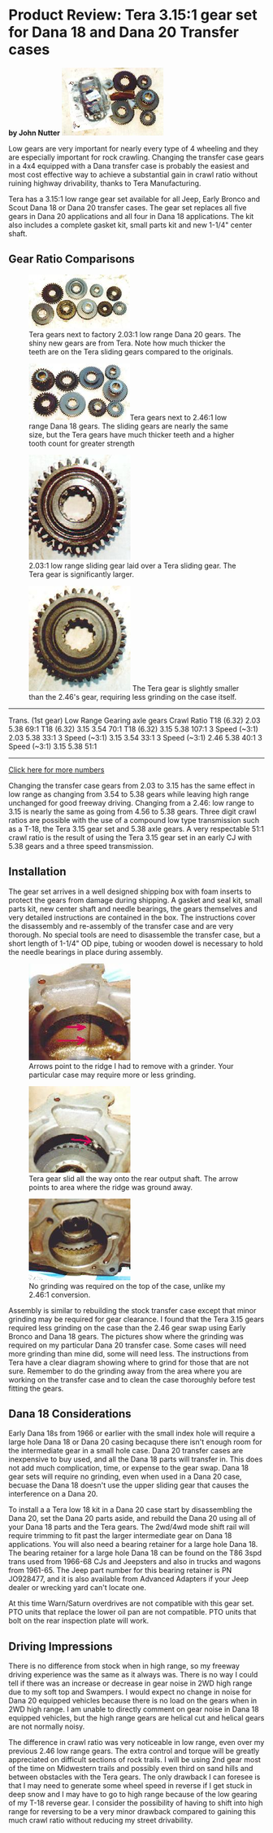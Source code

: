 # Product Review: Tera 3.15:1 gear set for Dana 18 and Dana 20 Transfer cases

**by John Nutter** [![](/images/xfer/updates/terad20/tera1s.jpg)](/images/xfer/updates/terad20/tera1.jpg)

Low gears are very important for nearly every type of 4 wheeling and they are especially important for rock crawling. Changing the transfer case gears in a 4x4 equipped with a Dana transfer case is probably the easiest and most cost effective way to achieve a substantial gain in crawl ratio without ruining highway drivability, thanks to Tera Manufacturing.

Tera has a 3.15:1 low range gear set available for all Jeep, Early Bronco and Scout Dana 18 or Dana 20 transfer cases. The gear set replaces all five gears in Dana 20 applications and all four in Dana 18 applications. The kit also includes a complete gasket kit, small parts kit and new 1-1/4\" center shaft.

## Gear Ratio Comparisons

<figure>
<a href="/images/xfer/updates/terad20/tera7.jpg"><img src="/images/xfer/updates/terad20/tera7s.jpg" /></a>
<figcaption>Tera gears next to factory 2.03:1 low range Dana 20 gears. The shiny new gears are from Tera. Note how much thicker the teeth are on the Tera sliding gears compared to the originals.</figcaption>
</figure>

<figure>
<a href="/images/xfer/updates/terad20/tera6.jpg"><img src="/images/xfer/updates/terad20/tera6s.jpg" /></a>Tera gears next to 2.46:1 low range Dana 18 gears. The sliding gears are nearly the same size, but the Tera gears have much thicker teeth and a higher tooth count for greater strength
</figure>

<figure>
<a href="/images/xfer/updates/terad20/tera8.jpg"><img src="/images/xfer/updates/terad20/tera8s.jpg" /></a>
<figcaption>2.03:1 low range sliding gear laid over a Tera sliding gear. The Tera gear is significantly larger.</figcaption>
</figure>

<figure>
<a href="/images/xfer/updates/terad20/tera9.jpg"><img src="/images/xfer/updates/terad20/tera9s.jpg" /></a> The Tera gear is slightly smaller than the 2.46's gear, requiring less grinding on the case itself.
</figure>

  ------------------- ------------------- ------------ -------------
  Trans. (1st gear)   Low Range Gearing   axle gears   Crawl Ratio
  T18 (6.32)          2.03                5.38         69:1
  T18 (6.32)          3.15                3.54         70:1
  T18 (6.32)          3.15                5.38         107:1
  3 Speed (\~3:1)     2.03                5.38         33:1
  3 Speed (\~3:1)     3.15                3.54         33:1
  3 Speed (\~3:1)     2.46                5.38         40:1
  3 Speed (\~3:1)     3.15                5.38         51:1
  ------------------- ------------------- ------------ -------------

[Click here for more numbers](tratbl.html)

Changing the transfer case gears from 2.03 to 3.15 has the same effect in low range as changing from 3.54 to 5.38 gears while leaving high range unchanged for good freeway driving. Changing from a 2.46: low range to 3.15 is nearly the same as going from 4.56 to 5.38 gears. Three digit crawl ratios are possible with the use of a compound low type transmission such as a T-18, the Tera 3.15 gear set and 5.38 axle gears. A very respectable 51:1 crawl ratio is the result of using the Tera 3.15 gear set in an early CJ with 5.38 gears and a three speed transmission.

## Installation

The gear set arrives in a well designed shipping box with foam inserts to protect the gears from damage during shipping. A gasket and seal kit, small parts kit, new center shaft and needle bearings, the gears themselves and very detailed instructions are contained in the box. The instructions cover the disassembly and re-assembly of the transfer case and are very thorough. No special tools are need to disassemble the transfer case, but a short length of 1-1/4\" OD pipe, tubing or wooden dowel is necessary to hold the needle bearings in place during assembly.

<figure>
<a href="/images/xfer/updates/terad20/tera3.jpg"><img src="/images/xfer/updates/terad20/tera3s.jpg" /></a>
<figcaption>Arrows point to the ridge I had to remove with a grinder. Your particular case may require more or less grinding.</figcaption>
</figure>

<figure>
<a href="/images/xfer/updates/terad20/tera2.jpg"><img src="/images/xfer/updates/terad20/tera2s.jpg" /></a>
<figcaption>Tera gear slid all the way onto the rear output shaft. The arrow points to area where the ridge was ground away.</figcaption>
</figure>

<figure>
<a href="/images/xfer/updates/terad20/tera5.jpg"><img src="/images/xfer/updates/terad20/tera5s.jpg" /></a>
<figcaption>No grinding was required on the top of the case, unlike my 2.46:1 conversion.</figcaption>
</figure>

Assembly is similar to rebuilding the stock transfer case except that minor grinding may be required for gear clearance. I found that the Tera 3.15 gears required less grinding on the case than the 2.46 gear swap using Early Bronco and Dana 18 gears. The pictures show where the grinding was required on my particular Dana 20 transfer case. Some cases will need more grinding than mine did, some will need less. The instructions from Tera have a clear diagram showing where to grind for those that are not sure. Remember to do the grinding away from the area where you are working on the transfer case and to clean the case thoroughly before test fitting the gears.

## Dana 18 Considerations

Early Dana 18s from 1966 or earlier with the small index hole will require a large hole Dana 18 or Dana 20 casing becaquse there isn\'t enough room for the intermediate gear in a small hole case. Dana 20 transfer cases are inexpensive to buy used, and all the Dana 18 parts will transfer in. This does not add much complication, time, or expense to the gear swap. Dana 18 gear sets will require no grinding, even when used in a Dana 20 case, becuase the Dana 18 doesn\'t use the upper sliding gear that causes the interference on a Dana 20.

To install a a Tera low 18 kit in a Dana 20 case start by disassembling the Dana 20, set the Dana 20 parts aside, and rebuild the Dana 20 using all of your Dana 18 parts and the Tera gears. The 2wd/4wd mode shift rail will require trimming to fit past the larger intermediate gear on Dana 18 applications. You will also need a bearing retainer for a large hole Dana 18. The bearing retainer for a large hole Dana 18 can be found on the T86 3spd trans used from 1966-68 CJs and Jeepsters and also in trucks and wagons from 1961-65. The Jeep part number for this bearing retainer is PN JO928477, and it is also available from Advanced Adapters if your Jeep dealer or wrecking yard can\'t locate one.

At this time Warn/Saturn overdrives are not compatible with this gear set. PTO units that replace the lower oil pan are not compatible. PTO units that bolt on the rear inspection plate will work.

## Driving Impressions

There is no difference from stock when in high range, so my freeway driving experience was the same as it always was. There is no way I could tell if there was an increase or decrease in gear noise in 2WD high range due to my soft top and Swampers. I would expect no change in noise for Dana 20 equipped vehicles because there is no load on the gears when in 2WD high range. I am unable to directly comment on gear noise in Dana 18 equipped vehicles, but the high range gears are helical cut and helical gears are not normally noisy.

The difference in crawl ratio was very noticeable in low range, even over my previous 2.46 low range gears. The extra control and torque will be greatly appreciated on difficult sections of rock trails. I will be using 2nd gear most of the time on Midwestern trails and possibly even third on sand hills and between obstacles with the Tera gears. The only drawback I can foresee is that I may need to generate some wheel speed in reverse if I get stuck in deep snow and I may have to go to high range because of the low gearing of my T-18 reverse gear. I consider the possibility of having to shift into high range for reversing to be a very minor drawback compared to gaining this much crawl ratio without reducing my street drivability.
